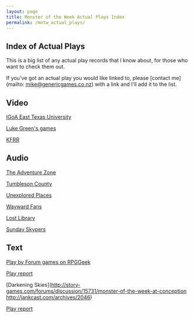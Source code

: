 ```yaml
---
layout: page
title: Monster of the Week Actual Plays Index
permalink: /motw_actual_plays/
---
```

Index of Actual Plays
---------------------
This is a big list of any actual play records that I know about, for those who want to check them out.

If you've got an actual play you would like linked to, please [contact me](mailto: mike@genericgames.co.nz) with a link and I'll add it to the list.

Video
-----
[IGoA East Texas University](https://www.youtube.com/watch?v=A-d1UZY-8Z0&list=PLccARXndpwfg-15iNdN2wU0atyh4ZNyH8)

[Luke Green's games](https://www.youtube.com/playlist?list=PL_1EpyP6ogbDitZ5Zep55PLeErcyD2K5b)

[KFRR](https://www.youtube.com/watch?v=aRLtHNHUsIU)

Audio
-----
[The Adventure Zone](http://www.maximumfun.org/adventure-zone/setup-adventure-zone-amnesty)

[Tumbleson County](https://soundcloud.com/minionworks/sets/troublesome-times-in-tumbleson)

[Unexplored Places](https://unexploredcast.tumblr.com/)

[Wayward Fans](http://www.thewaywardfans.com/podcasts/?tag=Monster+of+the+Week)

[Lost Library](https://itunes.apple.com/us/podcast/the-lost-library/id1358744382)

[Sunday Skypers](http://sunday-skypers.podbean.com/category/monster-of-the-week/)

Text
----
[Play by Forum games on RPGGeek](https://rpggeek.com/forum/1208385/monster-week/play-forum)

[Play report](http://forums.somethingawful.com/showthread.php?threadid=3501383&pagenumber=10#post407155725)

[Darkening Skies](http://story-games.com/forums/discussion/15731/monster-of-the-week-at-conception
http://jankcast.com/archives/2046)

[Play report](http://rpggeek.com/thread/862434/shs-7-42-campaign-part-1-set-up)

